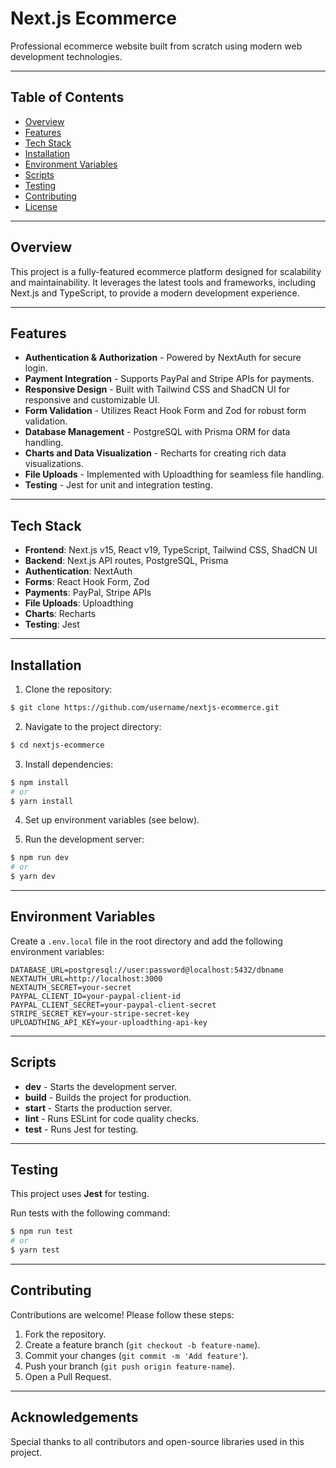 # Next.js Ecommerce

Professional ecommerce website built from scratch using modern web development technologies.

---

## Table of Contents
- [Overview](#overview)
- [Features](#features)
- [Tech Stack](#tech-stack)
- [Installation](#installation)
- [Environment Variables](#environment-variables)
- [Scripts](#scripts)
- [Testing](#testing)
- [Contributing](#contributing)
- [License](#license)

---

## Overview
This project is a fully-featured ecommerce platform designed for scalability and maintainability. It leverages the latest tools and frameworks, including Next.js and TypeScript, to provide a modern development experience.

---

## Features
- **Authentication & Authorization** - Powered by NextAuth for secure login.
- **Payment Integration** - Supports PayPal and Stripe APIs for payments.
- **Responsive Design** - Built with Tailwind CSS and ShadCN UI for responsive and customizable UI.
- **Form Validation** - Utilizes React Hook Form and Zod for robust form validation.
- **Database Management** - PostgreSQL with Prisma ORM for data handling.
- **Charts and Data Visualization** - Recharts for creating rich data visualizations.
- **File Uploads** - Implemented with Uploadthing for seamless file handling.
- **Testing** - Jest for unit and integration testing.

---

## Tech Stack
- **Frontend**: Next.js v15, React v19, TypeScript, Tailwind CSS, ShadCN UI
- **Backend**: Next.js API routes, PostgreSQL, Prisma
- **Authentication**: NextAuth
- **Forms**: React Hook Form, Zod
- **Payments**: PayPal, Stripe APIs
- **File Uploads**: Uploadthing
- **Charts**: Recharts
- **Testing**: Jest

---

## Installation

1. Clone the repository:
```bash
$ git clone https://github.com/username/nextjs-ecommerce.git
```

2. Navigate to the project directory:
```bash
$ cd nextjs-ecommerce
```

3. Install dependencies:
```bash
$ npm install
# or
$ yarn install
```

4. Set up environment variables (see below).

5. Run the development server:
```bash
$ npm run dev
# or
$ yarn dev
```

---

## Environment Variables
Create a `.env.local` file in the root directory and add the following environment variables:

```plaintext
DATABASE_URL=postgresql://user:password@localhost:5432/dbname
NEXTAUTH_URL=http://localhost:3000
NEXTAUTH_SECRET=your-secret
PAYPAL_CLIENT_ID=your-paypal-client-id
PAYPAL_CLIENT_SECRET=your-paypal-client-secret
STRIPE_SECRET_KEY=your-stripe-secret-key
UPLOADTHING_API_KEY=your-uploadthing-api-key
```

---

## Scripts
- **dev** - Starts the development server.
- **build** - Builds the project for production.
- **start** - Starts the production server.
- **lint** - Runs ESLint for code quality checks.
- **test** - Runs Jest for testing.

---

## Testing
This project uses **Jest** for testing.

Run tests with the following command:
```bash
$ npm run test
# or
$ yarn test
```

---

## Contributing
Contributions are welcome! Please follow these steps:
1. Fork the repository.
2. Create a feature branch (`git checkout -b feature-name`).
3. Commit your changes (`git commit -m 'Add feature'`).
4. Push your branch (`git push origin feature-name`).
5. Open a Pull Request.

---

## Acknowledgements
Special thanks to all contributors and open-source libraries used in this project.


